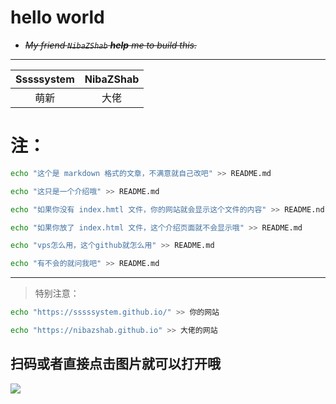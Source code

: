 # hello world

- ~~*My friend ``NibaZShab`` **help** me to build this.*~~ 

---

| Sssssystem | NibaZShab | 
| :------: | :------: | 
| 萌新 | 大佬 |

# 注：
```bash
echo "这个是 markdown 格式的文章，不满意就自己改吧" >> README.md
```
```bash
echo "这只是一个介绍哦" >> README.md
```
```bash
echo "如果你没有 index.hmtl 文件，你的网站就会显示这个文件的内容" >> README.nd
```
```bash
echo "如果你放了 index.html 文件，这个介绍页面就不会显示哦" >> README.md
```
```bash
echo "vps怎么用，这个github就怎么用" >> README.md
```
```bash
echo "有不会的就问我吧" >> README.md
```
---
> 特别注意：
```bash
echo "https://sssssystem.github.io/" >> 你的网站
```
```bash
echo "https://nibazshab.github.io" >> 大佬的网站
```

## 扫码或者直接点击图片就可以打开哦

[![](https://ae01.alicdn.com/kf/H9f477c9e603540649accd14a6d4c8214K.jpg)](https://nibazshab.github.io/about)
